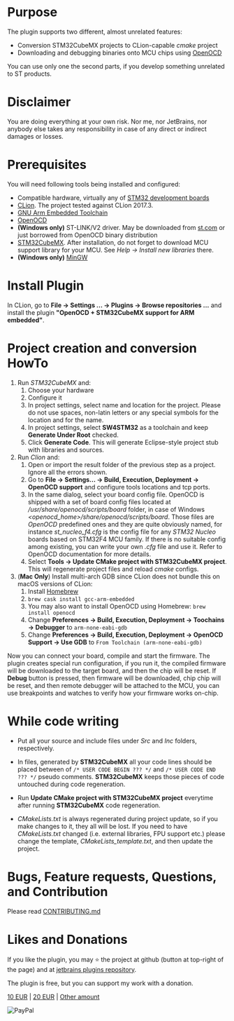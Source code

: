 Purpose
===

The plugin supports two different, almost unrelated features:
 * Conversion STM32CubeMX projects to CLion-capable _cmake_ project
 * Downloading and debugging binaries onto MCU chips using [OpenOCD](http://openocd.org/)

You can use only one the second parts, if you develop something unrelated to ST products.

Disclaimer
===
You are doing everything at your own risk. Nor me, nor JetBrains, nor anybody else takes any 
responsibility in case of any direct or indirect damages or losses. 

Prerequisites
===
You will need following tools being installed and configured:

 * Compatible hardware, virtually any of [STM32 development boards](http://www.st.com/en/evaluation-tools/stm32-mcu-eval-tools.html)
 * [CLion](https://www.jetbrains.com/clion/). The project tested against CLion 2017.3.
 * [GNU Arm Embedded Toolchain](https://developer.arm.com/open-source/gnu-toolchain/gnu-rm) 
 * [OpenOCD](http://openocd.org/)
 * **(Windows only)** ST-LINK/V2 driver. May be downloaded from 
 [st.com](http://www.st.com/en/development-tools/stsw-link009.html) or just borrowed from OpenOCD binary distribution
 * [STM32CubeMX](http://www.st.com/en/development-tools/stm32cubemx.html). After installation, do not forget
 to download MCU support library for your MCU. See _Help -> Install new libraries_ there.
 * **(Windows only)** [MinGW](http://www.mingw.org/)

Install Plugin 
===
In CLion, go to **File  ->  Settings ... ->  Plugins  ->  Browse repositories ...** and install the plugin **"OpenOCD + STM32CubeMX support for ARM embedded"**.

Project creation and conversion HowTo
===
 1. Run _STM32CubeMX_ and:
    1. Choose your hardware
    1. Configure it
    1. In project settings, select name and location for the project. Please do not use spaces, non-latin letters or any special symbols for the location and for the name.
    1. In project settings, select **SW4STM32** as a toolchain and keep **Generate Under Root** checked.
    1. Click **Generate Code**. This will generate Eclipse-style project stub with libraries and sources. 
 1. Run _Clion_ and:
    1. Open or import the result folder of the previous step as a project. Ignore all the errors shown.
    1. Go to **File -\> Settings...  -\> Build, Execution, Deployment -\> OpenOCD support** and configure tools locations and tcp ports.
    1. In the same dialog, select your board config file. OpenOCD is shipped with a set of board config files located at 
    */usr/share/openocd/scripts/board* folder, in case of Windows *\<openocd_home\>/share/openocd/scripts/board*. Those files are 
    _OpenOCD_ predefined ones and they are quite obviously named, for instance *st_nucleo_f4.cfg* is the config file for any *STM32 Nucleo* boards based on
      STM32F4 MCU family. If there is no suitable config among existing, you can write your own *.cfg* file and use it. 
      Refer to OpenOCD documentation for more details. 
    1. Select **Tools -\> Update CMake project with STM32CubeMX project**. This will regenerate project files and reload _cmake_ configs.
 1. (**Mac Only**) Install multi-arch GDB since CLion does not bundle this on macOS versions of CLion:
    1. Install [Homebrew](https://brew.sh/)
    1. `brew cask install gcc-arm-embedded`
    1. You may also want to install OpenOCD using Homebrew: `brew install openocd`
    1. Change **Preferences -\> Build, Execution, Deployment -\> Toochains -\> Debugger** to `arm-none-eabi-gdb`
    1. Change **Preferences -\> Build, Execution, Deployment -\> OpenOCD Support -\> Use GDB** to `From Toolchain (arm-none-eabi-gdb)`

Now you can connect your board, compile and start the firmware. The plugin creates special run configuration, 
if you run it, the compiled firmware will be downloaded to the target board, and then the chip will be reset. 
If **Debug** button is pressed, then firmware will be downloaded, chip chip will be reset, and then remote debugger will be attached 
to the MCU, you can use breakpoints and watches to verify how your firmware works on-chip.
 
    
While code writing    
===
 * Put all your source and include files under _Src_ and _Inc_ folders, respectively. 
 * In files, generated by **STM32CubeMX** all your code lines should be placed between of 
`/* USER CODE BEGIN ??? */` and `/* USER CODE END ??? */` pseudo comments. **STM32CubeMX** keeps those pieces of 
code untouched during code regeneration.
 * Run **Update CMake project with STM32CubeMX project** everytime after running **STM32CubeMX** code regeneration.
 
 * _CMakeLists.txt_ is always regenerated during project update, so if you make changes to it, they all will be lost. 
 If you need to have _CMakeLists.txt_ changed (i.e. external libraries, FPU support etc.) please 
 change the template, _CMakeLists_template.txt_, and then update the project.
 
Bugs, Feature requests, Questions, and Contribution
===

Please read [CONTRIBUTING.md](CONTRIBUTING.md)

Likes and Donations
===

If you like the plugin, you may :star: the project at github (button at top-right of the page) and at [jetbrains plugins repository](https://plugins.jetbrains.com/plugin/10115).

The plugin is free, but you can support my work with a donation. 

[10 EUR](https://paypal.me/elmot/10eur) |
[20 EUR](https://paypal.me/elmot/20eur) |
[Other amount](https://paypal.me/elmot)

![PayPal](https://www.paypalobjects.com/webstatic/mktg/Logo/pp-logo-100px.png) 
